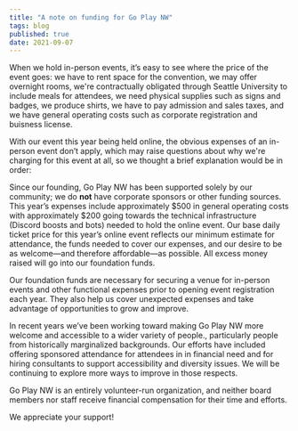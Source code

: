 ```yaml
---
title: "A note on funding for Go Play NW"
tags: blog
published: true
date: 2021-09-07
---
```


When we hold in-person events, it’s easy to see where the price of the event goes: we have to rent space for the convention, we may offer overnight rooms, we're contractually obligated through Seattle University to include meals for attendees, we need physical supplies such as signs and badges, we produce shirts, we have to pay admission and sales taxes, and we have general operating costs such as corporate registration and buisness license.

With our event this year being held online, the obvious expenses of an in-person event don’t apply, which may raise questions about why we're charging for this event at all, so we thought a brief explanation would be in order:

Since our founding, Go Play NW has been supported solely by our community; we do **not** have corporate sponsors or other funding sources. This year’s expenses include approximately $500 in general operating costs with approximately $200 going towards the technical infrastructure (Discord boosts and bots) needed to hold the online event. Our base daily ticket price for this year’s online event reflects our minimum estimate for attendance, the funds needed to cover our expenses, and our desire to be as welcome—and therefore affordable—as possible. All excess money raised will go into our foundation funds.

Our foundation funds are necessary for securing a venue for in-person events and other functional expenses prior to opening event registration each year. They also help us cover unexpected expenses and take advantage of opportunities to grow and improve.

In recent years we’ve been working toward making Go Play NW more welcome and accessible to a wider variety of people., particularly people from historically marginalized backgrounds. Our efforts have included offering sponsored attendance for attendees in in financial need and for hiring consultants to support accessibility and diversity issues. We will be continuing to explore more ways to improve in those respects.

Go Play NW is an entirely volunteer-run organization, and neither board members nor staff receive financial compensation for their time and efforts.

We appreciate your support!

